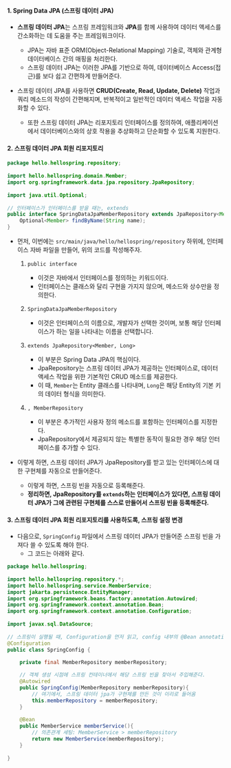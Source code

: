 
#### 1. Spring Data JPA (스프링 데이터 JPA)

- **스프링 데이터 JPA**는 스프링 프레임워크와 **JPA**를 함께 사용하여 데이터 액세스를 간소화하는 데 도움을 주는 프레임워크이다.
	- JPA는 자바 표준 ORM(Object-Relational Mapping) 기술로, 객체와 관계형 데이터베이스 간의 매핑을 처리한다.
	- 스프링 데이터 JPA는 이러한 JPA를 기반으로 하여, 데이터베이스 Access(접근)를 보다 쉽고 간편하게 만들어준다.

- 스프링 데이터 JPA를 사용하면 **CRUD(Create, Read, Update, Delete)** 작업과 쿼리 메소드의 작성이 간편해지며, 반복적이고 일반적인 데이터 액세스 작업을 자동화할 수 있다. 
	- 또한 스프링 데이터 JPA는 리포지토리 인터페이스를 정의하여, 애플리케이션에서 데이터베이스와의 상호 작용을 추상화하고 단순화할 수 있도록 지원한다.


#### 2. 스프링 데이터 JPA 회원 리포지토리

```java
package hello.hellospring.repository;  
  
import hello.hellospring.domain.Member;  
import org.springframework.data.jpa.repository.JpaRepository;  
  
import java.util.Optional;  
  
// 인터페이스가 인터페이스를 받을 때는, extends  
public interface SpringDataJpaMemberRepository extends JpaRepository<Member, Long>, MemberRepository {  
    Optional<Member> findByName(String name);  
}
```

- 먼저, 이번에는 `src/main/java/hello/hellospring/repository` 하위에, 인터페이스 자바 파일을 만들어, 위의 코드를 작성해주자.
	1. `public interface` 
		- 이것은 자바에서 인터페이스를 정의하는 키워드이다.
		- 인터페이스는 클래스와 달리 구현을 가지지 않으며, 메소드와 상수만을 정의한다.
	    
	2. `SpringDataJpaMemberRepository`
		- 이것은 인터페이스의 이름으로,  개발자가 선택한 것이며, 보통 해당 인터페이스가 하는 일을 나타내는 이름을 선택합니다.
	    
	3. `extends JpaRepository<Member, Long>`
		- 이 부분은 Spring Data JPA의 핵심이다.
		- JpaRepository는 스프링 데이터 JPA가 제공하는 인터페이스로, 데이터 액세스 작업을 위한 기본적인 CRUD 메소드를 제공한다.
		- 이 때, `Member`는 Entity 클래스를 나타내며, `Long`은 해당 Entity의 기본 키의 데이터 형식을 의미한다.
	    
	4. `, MemberRepository`
		- 이 부분은 추가적인 사용자 정의 메소드를 포함하는 인터페이스를 지정한다.
		- JpaRepository에서 제공되지 않는 특별한 동작이 필요한 경우 해당 인터페이스를 추가할 수 있다.

- 이렇게 하면, 스프링 데이터 JPA가 JpaRepository를 받고 있는 인터페이스에 대한 구현체를 자동으로 만들어준다.
	- 이렇게 하면, 스프링 빈을 자동으로 등록해준다.
	- **정리하면, JpaRepository를 `extends`하는 인터페이스가 있다면, 스프링 데이터 JPA가 그에 관련된 구현체를 스스로 만들어서 스프링 빈을 등록해준다.**


#### 3. 스프링 데이터 JPA 회원 리포지토리를 사용하도록, 스프링 설정 변경

- 다음으로, `SpringConfig` 파일에서 스프링 데이터 JPA가 만들어준 스프링 빈을 가져다 쓸 수 있도록 해야 한다.
	- 그 코드는 아래와 같다.

```java
package hello.hellospring;  
  
import hello.hellospring.repository.*;  
import hello.hellospring.service.MemberService;  
import jakarta.persistence.EntityManager;  
import org.springframework.beans.factory.annotation.Autowired;  
import org.springframework.context.annotation.Bean;  
import org.springframework.context.annotation.Configuration;  
  
import javax.sql.DataSource;  
  
// 스프링이 실행될 때, Configuration을 먼저 읽고, config 내부의 @Bean annotation으로 설정된 요소를 스프링이 스프링 컨테이너에 스프링 빈으로 등록한다.  
@Configuration  
public class SpringConfig {  
  
    private final MemberRepository memberRepository;  

	// 객체 생성 시점에 스프링 컨테이너에서 해당 스프링 빈을 찾아서 주입해준다.
    @Autowired  
    public SpringConfig(MemberRepository memberRepository){  
	    // 여기에서, 스프링 데이터 jpa가 구현체를 만든 것이 이리로 들어옴
        this.memberRepository = memberRepository;  
    }  
  
    @Bean  
    public MemberService memberService(){  
	    // 의존관계 세팅: MemberService > memberRepository
        return new MemberService(memberRepository);  
    }  
  
}
```